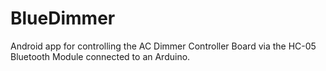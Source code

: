 # BlueDimmer
Android app for controlling the AC Dimmer Controller Board via the HC-05 Bluetooth Module connected to an Arduino.
